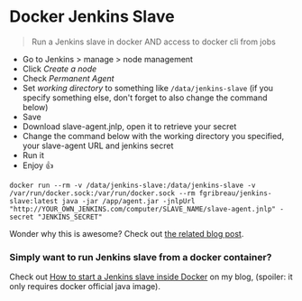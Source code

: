 Docker Jenkins Slave
====================

> Run a Jenkins slave in docker AND access to docker cli from jobs

- Go to Jenkins > manage > node management
- Click *Create a node*
- Check *Permanent Agent*
- Set *working directory* to something like `/data/jenkins-slave` (if you specify something else, don't forget to also change the command below)
- Save
- Download slave-agent.jnlp, open it to retrieve your secret
- Change the command below with the working directory you specified, your slave-agent URL and jenkins secret
- Run it
- Enjoy :+1:

```
docker run --rm -v /data/jenkins-slave:/data/jenkins-slave -v /var/run/docker.sock:/var/run/docker.sock --rm fgribreau/jenkins-slave:latest java -jar /app/agent.jar -jnlpUrl "http://YOUR_OWN_JENKINS.com/computer/SLAVE_NAME/slave-agent.jnlp" -secret "JENKINS_SECRET"
```

Wonder why this is awesome? Check out [the related blog post](http://blog.fgribreau.com/2016/05/how-to-start-jenkins-slave-inside.html).

### Simply want to run Jenkins slave from a docker container?

Check out [How to start a Jenkins slave inside Docker](http://blog.fgribreau.com/2016/05/how-to-start-jenkins-slave-in-docker.html) on my blog, (spoiler: it only requires docker official java image).
